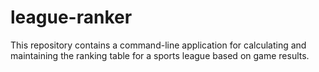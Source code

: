 # league-ranker
This repository contains a command-line application for calculating and maintaining the ranking table for a sports league based on game results.
